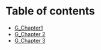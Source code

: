 # Table of contents

* [G\_Chapter1](README.md)
* [G\_Chapter 2](g\_chapter-2.md)
* [G\_Chapter 3](g\_chapter-3.md)
